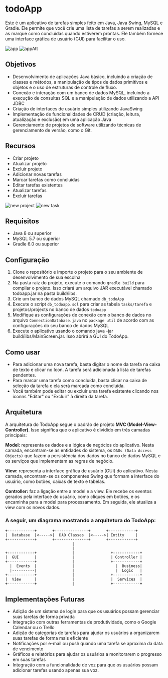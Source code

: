 # todoApp
Este é um aplicativo de tarefas simples feito em Java, Java Swing, MySQL e Gradle. Ele permite que você crie uma lista de tarefas a serem realizadas e as marque como concluídas quando estiverem prontas. Ele também fornece uma interface gráfica de usuário (GUI) para facilitar o uso.

![app](https://i.imgur.com/W2L0rA2.png)
![appAtt](https://i.imgur.com/NeHeTA6.png)

## Objetivos
- Desenvolvimento de aplicações Java básico, incluindo a criação de classes e métodos, a manipulação de tipos de dados primitivos e objetos e o uso de estruturas de controle de fluxo.
- Conexão e interação com um banco de dados MySQL, incluindo a execução de consultas SQL e a manipulação de dados utilizando a API JDBC
- Criação de interfaces de usuário simples utilizando JavaSwing
- Implementação de funcionalidades de CRUD (criação, leitura, atualização e exclusão) em uma aplicação Java
- Gerenciamento de projetos de software utilizando técnicas de gerenciamento de versão, como o Git.

## Recursos
- Criar projeto
- Atualizar projeto
- Excluir projeto
- Adicionar novas tarefas
- Marcar tarefas como concluídas
- Editar tarefas existentes
- Atualizar tarefas
- Excluir tarefas

![new project](https://i.imgur.com/OYnOIwI.png)
![new task](https://i.imgur.com/4T2wLE9.png)

## Requisitos
- Java 8 ou superior
- MySQL 5.7 ou superior
- Gradle 6.0 ou superior

## Configuração
1. Clone o repositório e importe o projeto para o seu ambiente de desenvolvimento de sua escolha
2. Na pasta raiz do projeto, execute o comando `gradle build` para compilar o projeto. Isso criará um arquivo JAR executável chamado todoapp.jar na pasta build/libs.
3. Crie um banco de dados MySQL chamado `db_todoApp`
4. Execute o script `db_todoapp.sql` para criar as tabela `tasks/tarefa` e projetos/projects no banco de dados `todoapp`
5. Modifique as configurações de conexão com o banco de dados no arquivo `ConnectionDatabase.java` no `package util` de acordo com as configurações do seu banco de dados MySQL
6. Execute o aplicativo usando o comando java -jar build/libs/MainScreen.jar. Isso abrirá a GUI do TodoApp.

## Como usar
- Para adicionar uma nova tarefa, basta digitar o nome da tarefa na caixa de texto e clicar no Icon. A tarefa será adicionada à lista de tarefas pendentes.
- Para marcar uma tarefa como concluída, basta clicar na caixa de seleção da tarefa e ela será marcada como concluída.
- Você também pode editar ou excluir uma tarefa existente clicando nos iconns "Editar" ou "Excluir" à direita da tarefa.

## Arquitetura
A arquitetura do TodoApp segue o padrão de projeto **MVC (Model-View-Controller)**. Isso significa que o aplicativo é dividido em três camadas principais:

**Model:** representa os dados e a lógica de negócios do aplicativo. Nesta camada, encontram-se as entidades do sistema, os `DAOs (Data Access Objects)` que fazem a persistência dos dados no banco de dados MySQL e os serviços que implementam as regras de negócio.

**View:** representa a interface gráfica de usuário (GUI) do aplicativo. Nesta camada, encontram-se os componentes Swing que formam a interface do usuário, como botões, caixas de texto e tabelas.

**Controller:** faz a ligação entre a model e a view. Ele recebe os eventos gerados pela interface do usuário, como cliques em botões, e os encaminha para a model para processamento. Em seguida, ele atualiza a view com os novos dados.

### A seguir, um diagrama mostrando a arquitetura do TodoApp:
```
+------------+       +---------------+       +------------+
|  Database  |<----->|  DAO Classes  |<----->| Entity     |
+------------+       +---------------+       +------------+
                              |
                              |
+------------+                |                +------------+
|  GUI       |                |                | Controller |
+------------+                |                +------------+
  |  Events  |                |                  |  Business|
  |----------|                |                  |  Logic   |
+------------+                |                +------------+
|  View      |                |                |  Services  |
+------------+                |                +------------+

```

## Implementações Futuras
- Adição de um sistema de login para que os usuários possam gerenciar suas tarefas de forma privada
- Integração com outras ferramentas de produtividade, como o Google Calendar ou o Trello
- Adição de categorias de tarefas para ajudar os usuários a organizarem suas tarefas de forma mais eficiente
- Notificações por e-mail ou push quando uma tarefa se aproxima da data de vencimento
- Gráficos e relatórios para ajudar os usuários a monitorarem o progresso em suas tarefas
- Integração com a funcionalidade de voz para que os usuários possam adicionar tarefas usando apenas sua voz.
